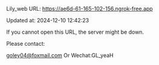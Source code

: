 Lily_web URL: https://ae6d-61-165-102-156.ngrok-free.app

Updated at: 2024-12-10 12:42:23

If you cannot open this URL, the server might be down.

Please contact: 

goley04@foxmail.com Or Wechat:GL_yeaH